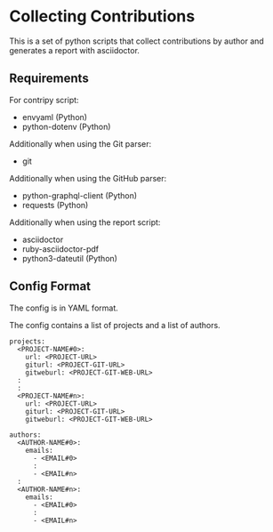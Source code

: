 # Collecting Contributions

This is a set of python scripts that collect contributions by author and
generates a report with asciidoctor.

## Requirements

For contripy script:

* envyaml (Python)
* python-dotenv (Python)

Additionally when using the Git parser:

* git

Additionally when using the GitHub parser:

* python-graphql-client (Python)
* requests (Python)

  
Additionally when using the report script:

* asciidoctor
* ruby-asciidoctor-pdf
* python3-dateutil (Python)

## Config Format

The config is in YAML format.

The config contains a list of projects and a list of authors.

```
projects:
  <PROJECT-NAME#0>:
    url: <PROJECT-URL>
    giturl: <PROJECT-GIT-URL>
    gitweburl: <PROJECT-GIT-WEB-URL>
  :
  :
  <PROJECT-NAME#n>:
    url: <PROJECT-URL>
    giturl: <PROJECT-GIT-URL>
    gitweburl: <PROJECT-GIT-WEB-URL>

authors:
  <AUTHOR-NAME#0>:
    emails:
	  - <EMAIL#0>
	  :
	  - <EMAIL#n>
  :
  <AUTHOR-NAME#n>:
    emails:
	  - <EMAIL#0>
	  :
	  - <EMAIL#n>

```
